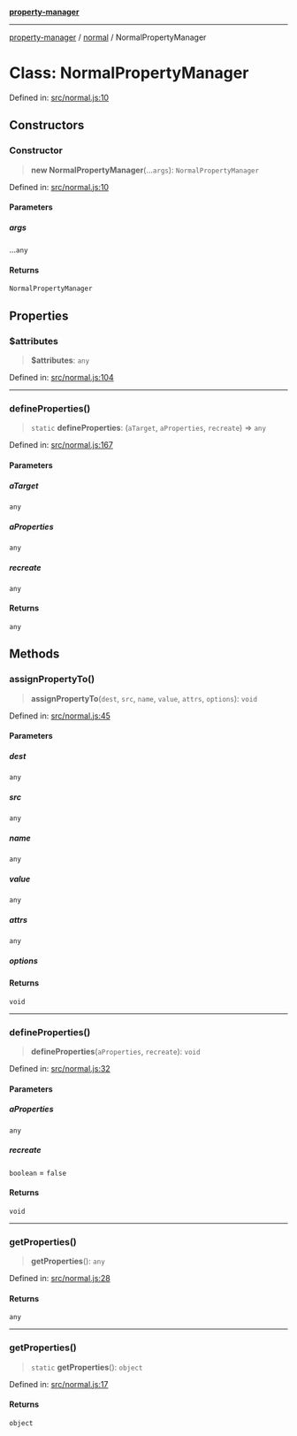 [**property-manager**](../../README.md)

***

[property-manager](../../modules.md) / [normal](../README-1.md) / NormalPropertyManager

# Class: NormalPropertyManager

Defined in: [src/normal.js:10](https://github.com/snowyu/property-manager.js/blob/875a648099d0c063400c33d31fea8b465b85b679/src/normal.js#L10)

## Constructors

### Constructor

> **new NormalPropertyManager**(...`args`): `NormalPropertyManager`

Defined in: [src/normal.js:10](https://github.com/snowyu/property-manager.js/blob/875a648099d0c063400c33d31fea8b465b85b679/src/normal.js#L10)

#### Parameters

##### args

...`any`

#### Returns

`NormalPropertyManager`

## Properties

### $attributes

> **$attributes**: `any`

Defined in: [src/normal.js:104](https://github.com/snowyu/property-manager.js/blob/875a648099d0c063400c33d31fea8b465b85b679/src/normal.js#L104)

***

### defineProperties()

> `static` **defineProperties**: (`aTarget`, `aProperties`, `recreate`) => `any`

Defined in: [src/normal.js:167](https://github.com/snowyu/property-manager.js/blob/875a648099d0c063400c33d31fea8b465b85b679/src/normal.js#L167)

#### Parameters

##### aTarget

`any`

##### aProperties

`any`

##### recreate

`any`

#### Returns

`any`

## Methods

### assignPropertyTo()

> **assignPropertyTo**(`dest`, `src`, `name`, `value`, `attrs`, `options`): `void`

Defined in: [src/normal.js:45](https://github.com/snowyu/property-manager.js/blob/875a648099d0c063400c33d31fea8b465b85b679/src/normal.js#L45)

#### Parameters

##### dest

`any`

##### src

`any`

##### name

`any`

##### value

`any`

##### attrs

`any`

##### options

#### Returns

`void`

***

### defineProperties()

> **defineProperties**(`aProperties`, `recreate`): `void`

Defined in: [src/normal.js:32](https://github.com/snowyu/property-manager.js/blob/875a648099d0c063400c33d31fea8b465b85b679/src/normal.js#L32)

#### Parameters

##### aProperties

`any`

##### recreate

`boolean` = `false`

#### Returns

`void`

***

### getProperties()

> **getProperties**(): `any`

Defined in: [src/normal.js:28](https://github.com/snowyu/property-manager.js/blob/875a648099d0c063400c33d31fea8b465b85b679/src/normal.js#L28)

#### Returns

`any`

***

### getProperties()

> `static` **getProperties**(): `object`

Defined in: [src/normal.js:17](https://github.com/snowyu/property-manager.js/blob/875a648099d0c063400c33d31fea8b465b85b679/src/normal.js#L17)

#### Returns

`object`
